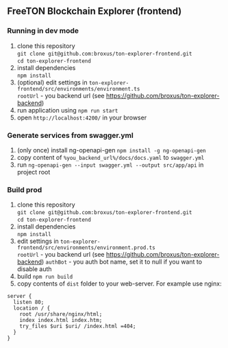 ## FreeTON Blockchain Explorer (frontend)

### Running in dev mode

1. clone this repository<br/> 
`git clone git@github.com:broxus/ton-explorer-frontend.git`  
`cd ton-explorer-frontend`  
2. install dependencies  
`npm install`  
3. (optional) edit settings in 
`ton-explorer-frontend/src/environments/environment.ts`  
`rootUrl` - you backend url (see https://github.com/broxus/ton-explorer-backend)
4. run application using `npm run start`
5. open `http://localhost:4200/` in your browser

### Generate services from swagger.yml
1. (only once) install ng-openapi-gen ```npm install -g ng-openapi-gen```
2. copy content of `%you_backend_url%/docs/docs.yaml` to `swagger.yml`
3. run `ng-openapi-gen --input swagger.yml --output src/app/api` in project root

### Build prod

1. clone this repository<br/> 
`git clone git@github.com:broxus/ton-explorer-frontend.git`  
`cd ton-explorer-frontend`  
2. install dependencies  
`npm install`  
3. edit settings in 
`ton-explorer-frontend/src/environments/environment.prod.ts`  
`rootUrl` - you backend url (see https://github.com/broxus/ton-explorer-backend)
`authBot` - you auth bot name, set it to null if you want to disable auth
4. build `npm run build`
5. copy contents of `dist` folder to your web-server. For example use nginx:
```
server {
  listen 80;
  location / {
    root /usr/share/nginx/html;
    index index.html index.htm;
    try_files $uri $uri/ /index.html =404;
  }
}
```
